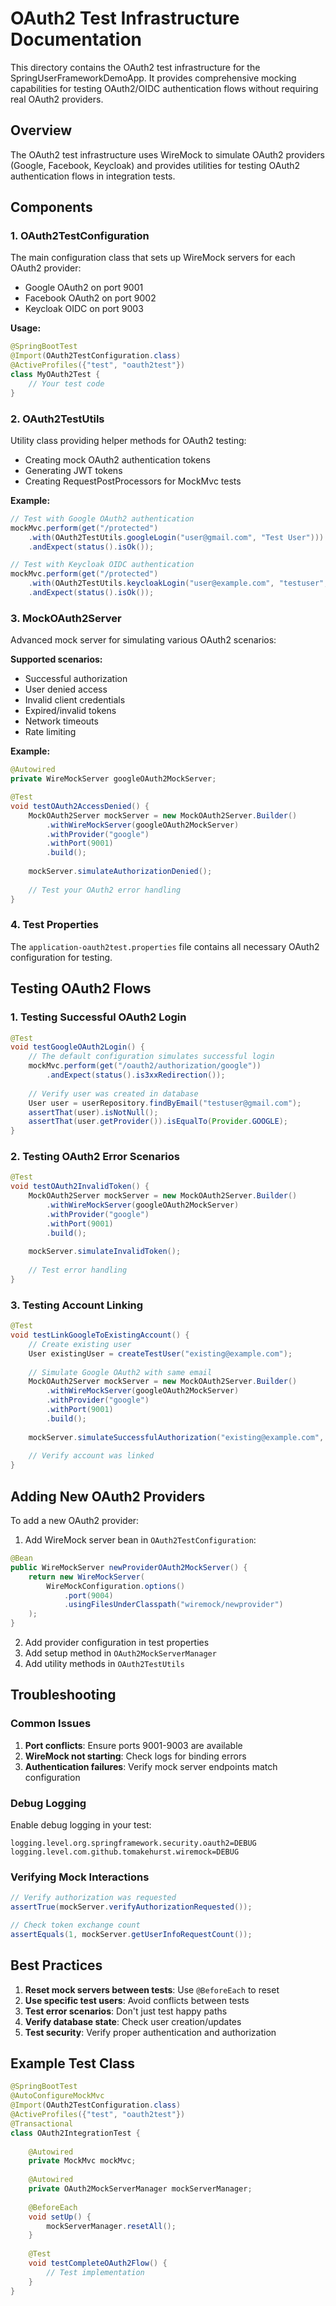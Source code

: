 # OAuth2 Test Infrastructure Documentation

This directory contains the OAuth2 test infrastructure for the SpringUserFrameworkDemoApp. It provides comprehensive mocking capabilities for testing OAuth2/OIDC authentication flows without requiring real OAuth2 providers.

## Overview

The OAuth2 test infrastructure uses WireMock to simulate OAuth2 providers (Google, Facebook, Keycloak) and provides utilities for testing OAuth2 authentication flows in integration tests.

## Components

### 1. OAuth2TestConfiguration

The main configuration class that sets up WireMock servers for each OAuth2 provider:
- Google OAuth2 on port 9001
- Facebook OAuth2 on port 9002
- Keycloak OIDC on port 9003

**Usage:**
```java
@SpringBootTest
@Import(OAuth2TestConfiguration.class)
@ActiveProfiles({"test", "oauth2test"})
class MyOAuth2Test {
    // Your test code
}
```

### 2. OAuth2TestUtils

Utility class providing helper methods for OAuth2 testing:

- Creating mock OAuth2 authentication tokens
- Generating JWT tokens
- Creating RequestPostProcessors for MockMvc tests

**Example:**
```java
// Test with Google OAuth2 authentication
mockMvc.perform(get("/protected")
    .with(OAuth2TestUtils.googleLogin("user@gmail.com", "Test User")))
    .andExpect(status().isOk());

// Test with Keycloak OIDC authentication
mockMvc.perform(get("/protected")
    .with(OAuth2TestUtils.keycloakLogin("user@example.com", "testuser", "Test User")))
    .andExpect(status().isOk());
```

### 3. MockOAuth2Server

Advanced mock server for simulating various OAuth2 scenarios:

**Supported scenarios:**
- Successful authorization
- User denied access
- Invalid client credentials
- Expired/invalid tokens
- Network timeouts
- Rate limiting

**Example:**
```java
@Autowired
private WireMockServer googleOAuth2MockServer;

@Test
void testOAuth2AccessDenied() {
    MockOAuth2Server mockServer = new MockOAuth2Server.Builder()
        .withWireMockServer(googleOAuth2MockServer)
        .withProvider("google")
        .withPort(9001)
        .build();
    
    mockServer.simulateAuthorizationDenied();
    
    // Test your OAuth2 error handling
}
```

### 4. Test Properties

The `application-oauth2test.properties` file contains all necessary OAuth2 configuration for testing.

## Testing OAuth2 Flows

### 1. Testing Successful OAuth2 Login

```java
@Test
void testGoogleOAuth2Login() {
    // The default configuration simulates successful login
    mockMvc.perform(get("/oauth2/authorization/google"))
        .andExpect(status().is3xxRedirection());
    
    // Verify user was created in database
    User user = userRepository.findByEmail("testuser@gmail.com");
    assertThat(user).isNotNull();
    assertThat(user.getProvider()).isEqualTo(Provider.GOOGLE);
}
```

### 2. Testing OAuth2 Error Scenarios

```java
@Test
void testOAuth2InvalidToken() {
    MockOAuth2Server mockServer = new MockOAuth2Server.Builder()
        .withWireMockServer(googleOAuth2MockServer)
        .withProvider("google")
        .withPort(9001)
        .build();
    
    mockServer.simulateInvalidToken();
    
    // Test error handling
}
```

### 3. Testing Account Linking

```java
@Test
void testLinkGoogleToExistingAccount() {
    // Create existing user
    User existingUser = createTestUser("existing@example.com");
    
    // Simulate Google OAuth2 with same email
    MockOAuth2Server mockServer = new MockOAuth2Server.Builder()
        .withWireMockServer(googleOAuth2MockServer)
        .withProvider("google")
        .withPort(9001)
        .build();
    
    mockServer.simulateSuccessfulAuthorization("existing@example.com", "Existing User");
    
    // Verify account was linked
}
```

## Adding New OAuth2 Providers

To add a new OAuth2 provider:

1. Add WireMock server bean in `OAuth2TestConfiguration`:
```java
@Bean
public WireMockServer newProviderOAuth2MockServer() {
    return new WireMockServer(
        WireMockConfiguration.options()
            .port(9004)
            .usingFilesUnderClasspath("wiremock/newprovider")
    );
}
```

2. Add provider configuration in test properties
3. Add setup method in `OAuth2MockServerManager`
4. Add utility methods in `OAuth2TestUtils`

## Troubleshooting

### Common Issues

1. **Port conflicts**: Ensure ports 9001-9003 are available
2. **WireMock not starting**: Check logs for binding errors
3. **Authentication failures**: Verify mock server endpoints match configuration

### Debug Logging

Enable debug logging in your test:
```properties
logging.level.org.springframework.security.oauth2=DEBUG
logging.level.com.github.tomakehurst.wiremock=DEBUG
```

### Verifying Mock Interactions

```java
// Verify authorization was requested
assertTrue(mockServer.verifyAuthorizationRequested());

// Check token exchange count
assertEquals(1, mockServer.getUserInfoRequestCount());
```

## Best Practices

1. **Reset mock servers between tests**: Use `@BeforeEach` to reset
2. **Use specific test users**: Avoid conflicts between tests
3. **Test error scenarios**: Don't just test happy paths
4. **Verify database state**: Check user creation/updates
5. **Test security**: Verify proper authentication and authorization

## Example Test Class

```java
@SpringBootTest
@AutoConfigureMockMvc
@Import(OAuth2TestConfiguration.class)
@ActiveProfiles({"test", "oauth2test"})
@Transactional
class OAuth2IntegrationTest {
    
    @Autowired
    private MockMvc mockMvc;
    
    @Autowired
    private OAuth2MockServerManager mockServerManager;
    
    @BeforeEach
    void setUp() {
        mockServerManager.resetAll();
    }
    
    @Test
    void testCompleteOAuth2Flow() {
        // Test implementation
    }
}
```